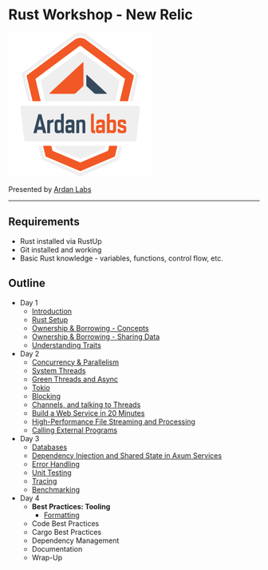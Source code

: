 # Rust Workshop - New Relic

![](/images/ardanlabs-logo.png)

Presented by [Ardan Labs](https://www.ardanlabs.com/)

---

## Requirements

* Rust installed via RustUp
* Git installed and working
* Basic Rust knowledge - variables, functions, control flow, etc.

## Outline

* Day 1
    * [Introduction](./Day1/Introduction.md)
    * [Rust Setup](./Day1/SetupRust.md)
    * [Ownership & Borrowing - Concepts](./Day1/OwnershipConcepts.md)
    * [Ownership & Borrowing - Sharing Data](./Day1/SharingData.md)
    * [Understanding Traits](./Day1/Traits.md)
* Day 2
    * [Concurrency & Parallelism](./Day2/ConcurrencyParallelism.md)
    * [System Threads](./Day2/SystemThreads.md)
    * [Green Threads and Async](./Day2/AsyncAwait.md)
    * [Tokio](./Day2/Tokio.md)
    * [Blocking](./Day2/Blocking.md)
    * [Channels, and talking to Threads](./Day2/AsyncChannels.md)
    * [Build a Web Service in 20 Minutes](./Day2/AxumService.md)
    * [High-Performance File Streaming and Processing](./Day2/Files.md)
    * [Calling External Programs](./Day2/ExternalPrograms.md)
* Day 3
    * [Databases](./Day3/Databases.md)
    * [Dependency Injection and Shared State in Axum Services](./Day3/SharedState.md)
    * [Error Handling](./Day3/ErrorHandling.md)
    * [Unit Testing](./Day3/UnitTesting.md)
    * [Tracing](./Day3/Tracing.md)
    * [Benchmarking](./Day3/Benchmark.md)
* Day 4
    * **Best Practices: Tooling**
        * [Formatting](./Day4/Formatting.md)
    * Code Best Practices
    * Cargo Best Practices
    * Dependency Management
    * Documentation
    * Wrap-Up